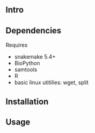 
## Intro

## Dependencies

Requires
* snakemake 5.4+
* BioPython
* samtools
* R
* basic linux utitilies: wget, split

## Installation

## Usage


